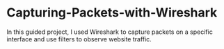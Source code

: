 # Capturing-Packets-with-Wireshark
In this guided project, I used Wireshark to capture packets on a specific interface and use filters to observe website traffic.
